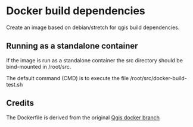 # Docker build dependencies

Create an image based on debian/stretch for qgis build dependencies.

## Running as a standalone container

If the image is run as a standalone container the src directory should be bind-mounted in /root/src.

The default command (CMD) is to execute the file /root/src/docker-build-test.sh 

## Credits

The Dockerfile is derived from the original [Qgis docker branch](https://github.com/qgis/QGIS/blob/docker/.docker/Dockerfile)

